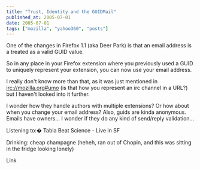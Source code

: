 ```yaml
---
title: "Trust, Identity and the GUIDMail"
published_at: 2005-07-01
date: 2005-07-01
tags: ["mozilla", "yahoo360", "posts"]
---
```

One of the changes in Firefox 1.1 (aka Deer Park) is that an email address is a treated as a valid GUID value.

So in any place in your Firefox extension where you previously used a GUID to uniquely represent your extension, you can now use your email address.

I really don't know more than that, as it was just mentioned in [irc://mozilla.org\#umo](http://dietrich.ganx4.com/blog/wp-admin/post.php\#//mozilla.org\#umo) (is that how you represent an irc channel in a URL?) but I haven't looked into it further.

I wonder how they handle authors with multiple extensions? Or how about when you change your email address? Also, guids are kinda anonymous. Emails have owners... I wonder if they do any kind of send/reply validation...

Listening to:� Tabla Beat Science - Live in SF

Drinking: cheap champagne (heheh, ran out of Chopin, and this was sitting in the fridge looking lonely)

Link
[ ](http://secure.hisfirstbigcock.com/track/Mzg0ODozOjIx/)[ ](http://secure.hisfirstgayfuck.com/track/Mzg0ODozOjI1/)[ ](http://secure.hunnycam.com/track/Mzg0ODozOjk3/)[ ](http://secure.meandmydildo.com/track/Mzg0ODozOjIz/)[ ](http://secure.peeandfuck.com/track/Mzg0ODozOjky/)[ ](http://secure.rawhentaisex.com/track/Mzg0ODozOjgw/)[ ](http://secure.rawtoonsex.com/track/Mzg0ODozOjc2/)[ ](http://secure.screwmilf.com/track/Mzg0ODozOjI5/)[ ](http://secure.voyeurcampus.com/track/Mzg0ODozOjE4/)[ ](http://secure.yougangbang.com/track/Mzg0ODozOjY/)[ ](http://join.amateurbondagevideos.com/track/MTQ5NzcxOTo1OjI/)[ ](http://join.amateursmothering.com/track/MTQ5NzcxOTo1OjE2/)[ ](http://join.painfreaks.com/track/MTQ5NzcxOTo1OjU/)[ ](http://join.purespanking.com/track/MTQ5NzcxOTo1Ojc/)[ ](http://join.ricksavage.com/track/MTQ5NzcxOTo1OjE/)[ ](http://join.titanictitties.com/track/MTQ5NzcxOTo1OjY/)[ ](http://join.tokyoslaves.com/track/MTQ5NzcxOTo1OjEx/)[ ](http://site.fetishflixx.com/track/MjU2OTozOjE3/)[ ](http://site.girlsbottom.com/track/MjU2OTozOjEx/)[ ](http://site.slutspanking.com/track/MjU2OTozOjI0/)[ ](http://site.spankmybottom.com/track/MjU2OTozOjM/)[ ](http://site.spankedschoolgirl.com/track/MjU2OTozOjU/)[ ](http://site.spankingdigital.com/track/MjU2OTozOjI/)[ ](http://site.spankingimages.com/track/MjU2OTozOjQ/)
